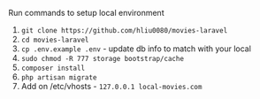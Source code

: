 Run commands to setup local environment
1) `git clone https://github.com/hliu0080/movies-laravel`
2) `cd movies-laravel`
3) `cp .env.example .env` - update db info to match with your local 
4) `sudo chmod -R 777 storage bootstrap/cache`
5) `composer install`
6) `php artisan migrate`
7) Add on /etc/vhosts - `127.0.0.1 local-movies.com`


